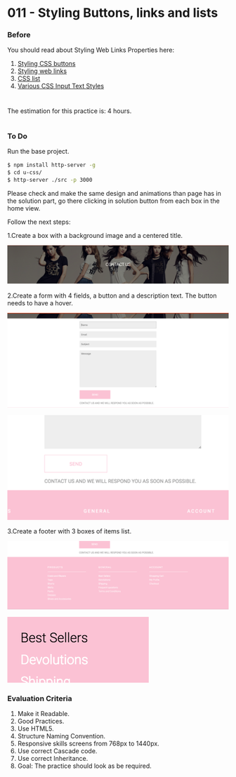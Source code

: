 # 011 - Styling Buttons, links and lists

### Before 
You should read about Styling Web Links Properties here:

1. [Styling CSS buttons][1]
2. [Styling web links][2]
3. [CSS list][3]
4. [Various CSS Input Text Styles][4]

#
The estimation for this practice is: 4 hours.
#

### To Do

Run the base project.

```sh
$ npm install http-server -g
$ cd u-css/
$ http-server ./src -p 3000
```

Please check and make the same design and animations than page has in the solution part, go there clicking in solution button from each box in the home view.

Follow the next steps:

1.Create a box with a background image and a centered title.

![alt text](resources/images/item-1.png)

2.Create a form with 4 fields, a button and a description text. The button needs to have a hover.

![alt text](resources/images/item-2.png)

![alt text](resources/images/item-4.png)

3.Create a footer with 3 boxes of items list.

![alt text](resources/images/item-3.png)

![alt text](resources/images/item-5.png)

 
### Evaluation Criteria

1. Make it Readable.
2. Good Practices.
3. Use HTML5.
4. Structure Naming Convention.
5. Responsive skills screens from 768px to 1440px.
6. Use correct Cascade code.
7. Use correct Inheritance.
8. Goal: The practice should look as be required.
 
 [1]: https://www.w3schools.com/css/css3_buttons.asp
 [2]: https://www.smashingmagazine.com/2010/02/the-definitive-guide-to-styling-web-links/
 [3]: https://www.w3schools.com/css/css_list.asp
 [4]: https://css-tricks.com/styling-texty-inputs-only/
